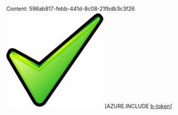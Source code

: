 Content: 596ab817-febb-441d-8c08-21fbdb3c3f26![image](53b28758-4531-46be-9cf9-ef9530e97600.png)
[AZURE.INCLUDE [b-token](ac272d1d-b31f-4172-98ed-a32cdd73c5e8.md)]
